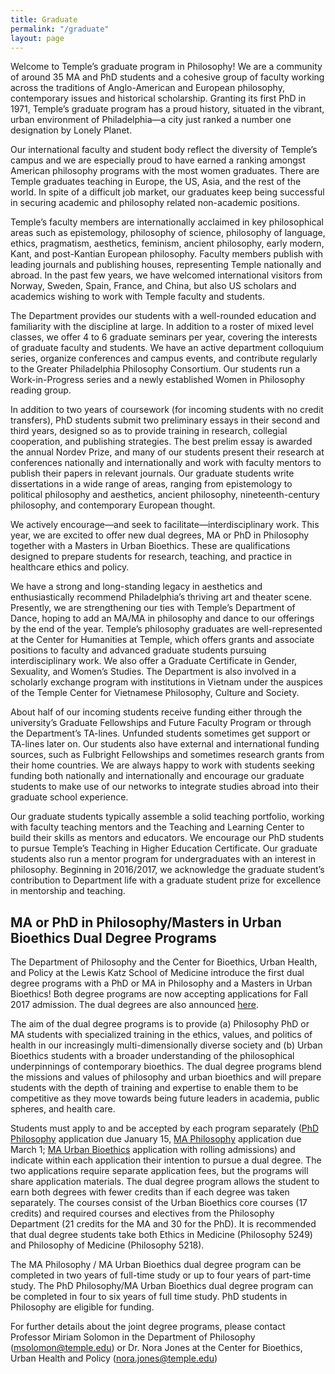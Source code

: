 ```yaml
---
title: Graduate
permalink: "/graduate"
layout: page
---
```


Welcome to Temple’s graduate program in Philosophy! We are a community of around 35 MA and PhD students and a cohesive group of faculty working across the traditions of Anglo-American and European philosophy, contemporary issues and historical scholarship. Granting its first PhD in 1971, Temple’s graduate program has a proud history, situated in the vibrant, urban environment of Philadelphia—a city just ranked a number one designation by Lonely Planet.

Our international faculty and student body reflect the diversity of Temple’s campus and we are especially proud to have earned a ranking amongst American philosophy programs with the most women graduates. There are Temple graduates teaching in Europe, the US, Asia, and the rest of the world. In spite of a difficult job market, our graduates keep being successful in securing academic and philosophy related non-academic positions.

Temple’s faculty members are internationally acclaimed in key philosophical areas such as epistemology, philosophy of science, philosophy of language, ethics, pragmatism, aesthetics, feminism, ancient philosophy, early modern, Kant, and post-Kantian European philosophy. Faculty members publish with leading journals and publishing houses, representing Temple nationally and abroad. In the past few years, we have welcomed international visitors from Norway, Sweden, Spain, France, and China, but also US scholars and academics wishing to work with Temple faculty and students.

The Department provides our students with a well-rounded education and familiarity with the discipline at large. In addition to a roster of mixed level classes, we offer 4 to 6 graduate seminars per year, covering the interests of graduate faculty and students. We have an active department colloquium series, organize conferences and campus events, and contribute regularly to the Greater Philadelphia Philosophy Consortium. Our students run a Work-in-Progress series and a newly established Women in Philosophy reading group.

In addition to two years of coursework (for incoming students with no credit transfers), PhD students submit two preliminary essays in their second and third years, designed so as to provide training in research, collegial cooperation, and publishing strategies. The best prelim essay is awarded the annual Nordev Prize, and many of our students present their research at conferences nationally and internationally and work with faculty mentors to publish their papers in relevant journals. Our graduate students write dissertations in a wide range of areas, ranging from epistemology to political philosophy and aesthetics, ancient philosophy, nineteenth-century philosophy, and contemporary European thought.

We actively encourage—and seek to facilitate—interdisciplinary work. This year, we are excited to offer new dual degrees, MA or PhD in Philosophy together with a Masters in Urban Bioethics. These are qualifications designed to prepare students for research, teaching, and practice in healthcare ethics and policy.

We have a strong and long-standing legacy in aesthetics and enthusiastically recommend Philadelphia’s thriving art and theater scene. Presently, we are strengthening our ties with Temple’s Department of Dance, hoping to add an MA/MA in philosophy and dance to our offerings by the end of the year. Temple’s philosophy graduates are well-represented at the Center for Humanities at Temple, which offers grants and associate positions to faculty and advanced graduate students pursuing interdisciplinary work.  We also offer a Graduate Certificate in Gender, Sexuality, and Women’s Studies. The Department is also involved in a scholarly exchange program with institutions in Vietnam under the auspices of the Temple Center for Vietnamese Philosophy, Culture and Society.

About half of our incoming students receive funding either through the university’s Graduate Fellowships and Future Faculty Program or through the Department’s TA-lines. Unfunded students sometimes get support or TA-lines later on. Our students also have external and international funding sources, such as Fulbright Fellowships and sometimes research grants from their home countries. We are always happy to work with students seeking funding both nationally and internationally and encourage our graduate students to make use of our networks to integrate studies abroad into their graduate school experience.

Our graduate students typically assemble a solid teaching portfolio, working with faculty teaching mentors and the Teaching and Learning Center to build their skills as mentors and educators. We encourage our PhD students to pursue Temple’s Teaching in Higher Education Certificate. Our graduate students also run a mentor program for undergraduates with an interest in philosophy. Beginning in 2016/2017, we acknowledge the graduate student’s contribution to Department life with a graduate student prize for excellence in mentorship and teaching.

## MA or PhD in Philosophy/Masters in Urban Bioethics Dual Degree Programs

The Department of Philosophy and the Center for Bioethics, Urban Health, and Policy at the Lewis Katz School of Medicine introduce the first dual degree programs with a PhD or MA in Philosophy and a Masters in Urban Bioethics! Both degree programs are now accepting applications for Fall 2017 admission. The dual degrees are also announced [here](https://medicine.temple.edu/departments-centers/research-centers/center-bioethics-urban-health-and-policy/educational-programs/dual-degrees).

The aim of the dual degree programs is to provide (a) Philosophy PhD or MA students with specialized training in the ethics, values, and politics of health in our increasingly multi-dimensionally diverse society and (b) Urban Bioethics students with a broader understanding of the philosophical underpinnings of contemporary bioethics. The dual degree programs blend the missions and values of philosophy and urban bioethics and will prepare students with the depth of training and expertise to enable them to be competitive as they move towards being future leaders in academia, public spheres, and health care.

Students must apply to and be accepted by each program separately ([PhD Philosophy](http://www.cla.temple.edu/philosophy/graduate-program/information-for-applicants/) application due January 15, [MA Philosophy](http://www.cla.temple.edu/philosophy/graduate-program/information-for-applicants/) application due March 1; [MA Urban Bioethics](http://bulletin.temple.edu/graduate/scd/medicine/urban-bioethics-ma/) application with rolling admissions) and indicate within each application their intention to pursue a dual degree. The two applications require separate application fees, but the programs will share application materials. The dual degree program allows the student to earn both degrees with fewer credits than if each degree was taken separately. The courses consist of the Urban Bioethics core courses (17 credits) and required courses and electives from the Philosophy Department (21 credits for the MA and 30 for the PhD). It is recommended that dual degree students take both Ethics in Medicine (Philosophy 5249) and Philosophy of Medicine (Philosophy 5218).

The MA Philosophy / MA Urban Bioethics dual degree program can be completed in two years of full-time study or up to four years of part-time study. The PhD Philosophy/MA Urban Bioethics dual degree program can be completed in four to six years of full time study. PhD students in Philosophy are eligible for funding.

For further details about the joint degree programs, please contact Professor Miriam Solomon in the Department of Philosophy (msolomon@temple.edu) or Dr. Nora Jones at the Center for Bioethics, Urban Health and Policy (nora.jones@temple.edu)

